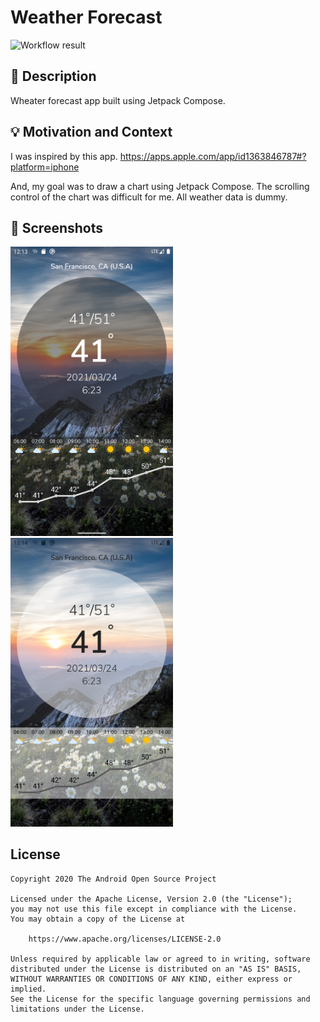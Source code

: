 # Weather Forecast

<!--- Replace <OWNER> with your Github Username and <REPOSITORY> with the name of your repository. -->
<!--- You can find both of these in the url bar when you open your repository in github. -->
![Workflow result](https://github.com/kwmt/android-dev-challenge-compose-week4/workflows/Check/badge.svg)


## :scroll: Description
<!--- Describe your app in one or two sentences -->
Wheater forecast app built using Jetpack Compose.

## :bulb: Motivation and Context
<!--- Optionally point readers to interesting parts of your submission. -->
<!--- What are you especially proud of? -->
I was inspired by this app.
https://apps.apple.com/app/id1363846787#?platform=iphone

And, my goal was to draw a chart using Jetpack Compose. 
The scrolling control of the chart was difficult for me. 
All weather data is dummy.

## :camera_flash: Screenshots
<!-- You can add more screenshots here if you like -->
<img src="/results/screenshot_1.png" width="260">&emsp;<img src="/results/screenshot_2.png" width="260">

## License
```
Copyright 2020 The Android Open Source Project

Licensed under the Apache License, Version 2.0 (the "License");
you may not use this file except in compliance with the License.
You may obtain a copy of the License at

    https://www.apache.org/licenses/LICENSE-2.0

Unless required by applicable law or agreed to in writing, software
distributed under the License is distributed on an "AS IS" BASIS,
WITHOUT WARRANTIES OR CONDITIONS OF ANY KIND, either express or implied.
See the License for the specific language governing permissions and
limitations under the License.
```
